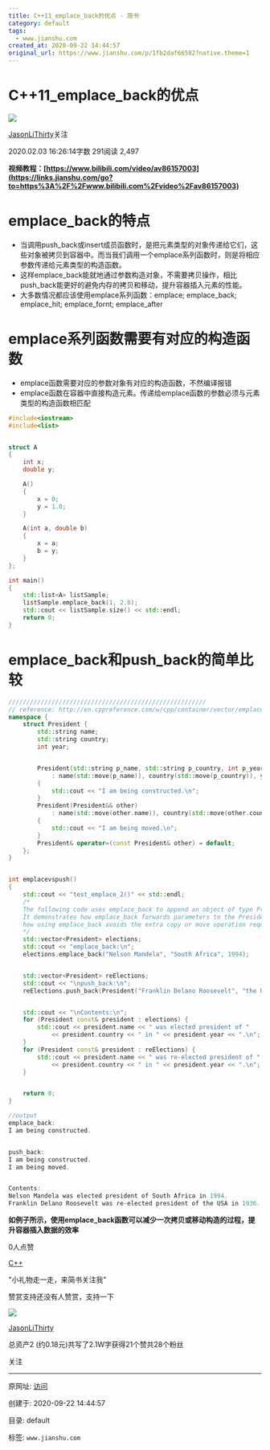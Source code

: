 ```yaml
---
title: C++11_emplace_back的优点 - 简书
category: default
tags: 
  - www.jianshu.com
created_at: 2020-09-22 14:44:57
original_url: https://www.jianshu.com/p/1fb2daf66582?native.theme=1
---
```


# C++11\_emplace\_back的优点

[![](assets/1600757097-80ee4fb4a46a1bf9709c79bd1e6cd0b6.jpg)](https://www.jianshu.com/u/cdcff6d8e571)

[JasonLiThirty](https://www.jianshu.com/u/cdcff6d8e571)关注

2020.02.03 16:26:14字数 291阅读 2,497

**视频教程：[https://www.bilibili.com/video/av86157003](https://links.jianshu.com/go?to=https%3A%2F%2Fwww.bilibili.com%2Fvideo%2Fav86157003)**

# **emplace\_back的特点**

*   当调用push\_back或insert成员函数时，是把元素类型的对象传递给它们，这些对象被拷贝到容器中。而当我们调用一个emplace系列函数时，则是将相应参数传递给元素类型的构造函数。
*   这样emplace\_back能就地通过参数构造对象，不需要拷贝操作，相比push\_back能更好的避免内存的拷贝和移动，提升容器插入元素的性能。
*   大多数情况都应该使用emplace系列函数：emplace; emplace\_back; emplace\_hit; emplace\_fornt; emplace\_after

# **emplace系列函数**需要有对应的构造函数

*   emplace函数需要对应的参数对象有对应的构造函数，不然编译报错
*   emplace函数在容器中直接构造元素。传递给emplace函数的参数必须与元素类型的构造函数相匹配

```cpp
#include<iostream>
#include<list>


struct A
{
    int x;
    double y;

    A()
    {
        x = 0;
        y = 1.0;
    }

    A(int a, double b)
    {
        x = a;
        b = y;
    }
};

int main()
{
    std::list<A> listSample;
    listSample.emplace_back(1, 2.0);
    std::cout << listSample.size() << std::endl;
    return 0;
}
```

# emplace\_back和push\_back的简单比较

```cpp
///////////////////////////////////////////////////////
// reference: http://en.cppreference.com/w/cpp/container/vector/emplace_back
namespace {
    struct President {
        std::string name;
        std::string country;
        int year;


        President(std::string p_name, std::string p_country, int p_year)
            : name(std::move(p_name)), country(std::move(p_country)), year(p_year)
        {
            std::cout << "I am being constructed.\n";
        }
        President(President&& other)
            : name(std::move(other.name)), country(std::move(other.country)), year(other.year)
        {
            std::cout << "I am being moved.\n";
        }
        President& operator=(const President& other) = default;
    };
}


int emplacevspush()
{
    std::cout << "test_emplace_2()" << std::endl;
    /*
    The following code uses emplace_back to append an object of type President to a std::vector.
    It demonstrates how emplace_back forwards parameters to the President constructor and shows
    how using emplace_back avoids the extra copy or move operation required when using push_back.
    */
    std::vector<President> elections;
    std::cout << "emplace_back:\n";
    elections.emplace_back("Nelson Mandela", "South Africa", 1994);


    std::vector<President> reElections;
    std::cout << "\npush_back:\n";
    reElections.push_back(President("Franklin Delano Roosevelt", "the USA", 1936));


    std::cout << "\nContents:\n";
    for (President const& president : elections) {
        std::cout << president.name << " was elected president of "
            << president.country << " in " << president.year << ".\n";
    }
    for (President const& president : reElections) {
        std::cout << president.name << " was re-elected president of "
            << president.country << " in " << president.year << ".\n";
    }


    return 0;
}

//output
emplace_back:
I am being constructed.


push_back:
I am being constructed.
I am being moved.


Contents:
Nelson Mandela was elected president of South Africa in 1994.
Franklin Delano Roosevelt was re-elected president of the USA in 1936.
```

**如例子所示，使用emplace\_back函数可以减少一次拷贝或移动构造的过程，提升容器插入数据的效率**

0人点赞

[C++](https://www.jianshu.com/nb/42463793)

"小礼物走一走，来简书关注我"

赞赏支持还没有人赞赏，支持一下

[![  ](assets/1600757097-ad32491d78927adc900578a874634f26.jpg)](https://www.jianshu.com/u/cdcff6d8e571)

[JasonLiThirty](https://www.jianshu.com/u/cdcff6d8e571 "JasonLiThirty")

总资产2 (约0.18元)共写了2.1W字获得21个赞共28个粉丝

关注

---------------------------------------------------


原网址: [访问](https://www.jianshu.com/p/1fb2daf66582?native.theme=1)

创建于: 2020-09-22 14:44:57

目录: default

标签: `www.jianshu.com`

